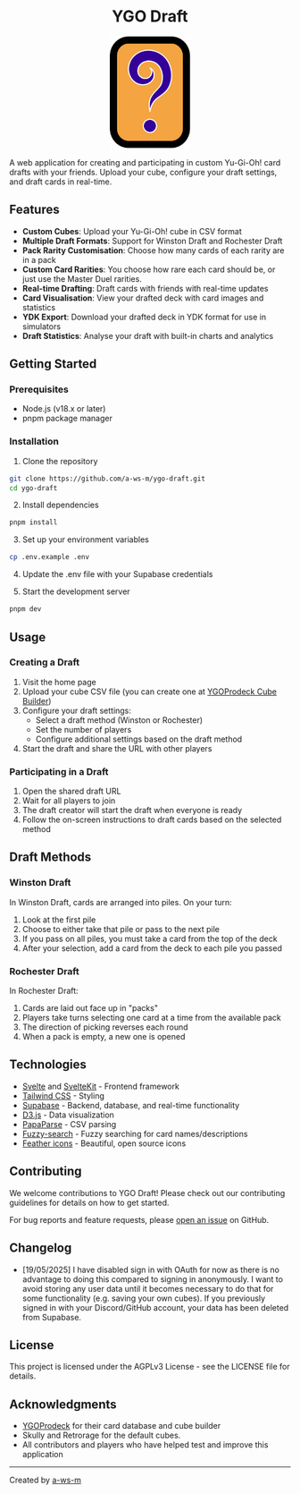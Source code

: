 <div class="title-block" style="text-align: center;" align="center">

# YGO Draft
<p><img title="ygo draft logo" src="static/favicon.svg" height="200" ></p>

</div>

A web application for creating and participating in custom Yu-Gi-Oh! card drafts with your friends. Upload your cube, configure your draft settings, and draft cards in real-time.

## Features

- **Custom Cubes**: Upload your Yu-Gi-Oh! cube in CSV format
- **Multiple Draft Formats**: Support for Winston Draft and Rochester Draft
- **Pack Rarity Customisation**: Choose how many cards of each rarity are in a pack
- **Custom Card Rarities**: You choose how rare each card should be, or just use the Master Duel rarities.
- **Real-time Drafting**: Draft cards with friends with real-time updates
- **Card Visualisation**: View your drafted deck with card images and statistics
- **YDK Export**: Download your drafted deck in YDK format for use in simulators
- **Draft Statistics**: Analyse your draft with built-in charts and analytics

## Getting Started

### Prerequisites

- Node.js (v18.x or later)
- pnpm package manager

### Installation

1. Clone the repository
```bash
git clone https://github.com/a-ws-m/ygo-draft.git
cd ygo-draft
```

2. Install dependencies
```bash
pnpm install
```

3. Set up your environment variables
```bash
cp .env.example .env
```

4. Update the .env file with your Supabase credentials

5. Start the development server
```bash
pnpm dev
```

## Usage

### Creating a Draft

1. Visit the home page
2. Upload your cube CSV file (you can create one at [YGOProdeck Cube Builder](https://ygoprodeck.com/cube/))
3. Configure your draft settings:
   - Select a draft method (Winston or Rochester)
   - Set the number of players
   - Configure additional settings based on the draft method
4. Start the draft and share the URL with other players

### Participating in a Draft

1. Open the shared draft URL
2. Wait for all players to join
3. The draft creator will start the draft when everyone is ready
4. Follow the on-screen instructions to draft cards based on the selected method

## Draft Methods

### Winston Draft

In Winston Draft, cards are arranged into piles. On your turn:
1. Look at the first pile
2. Choose to either take that pile or pass to the next pile
3. If you pass on all piles, you must take a card from the top of the deck
4. After your selection, add a card from the deck to each pile you passed

### Rochester Draft

In Rochester Draft:
1. Cards are laid out face up in "packs"
2. Players take turns selecting one card at a time from the available pack
3. The direction of picking reverses each round
4. When a pack is empty, a new one is opened

## Technologies

- [Svelte](https://svelte.dev/) and [SvelteKit](https://kit.svelte.dev/) - Frontend framework
- [Tailwind CSS](https://tailwindcss.com/) - Styling
- [Supabase](https://supabase.com/) - Backend, database, and real-time functionality
- [D3.js](https://d3js.org/) - Data visualization
- [PapaParse](https://www.papaparse.com/) - CSV parsing
- [Fuzzy-search](https://github.com/wouterrutgers/fuzzy-search) - Fuzzy searching for card names/descriptions
- [Feather icons](https://feathericons.com/) - Beautiful, open source icons

## Contributing

We welcome contributions to YGO Draft! Please check out our contributing guidelines for details on how to get started.

For bug reports and feature requests, please [open an issue](https://github.com/a-ws-m/ygo-draft/issues) on GitHub.


## Changelog

- [19/05/2025] I have disabled sign in with OAuth for now as there is no advantage to doing this compared to signing in anonymously. I want to avoid storing any user data until it becomes necessary to do that for some functionality (e.g. saving your own cubes). If you previously signed in with your Discord/GitHub account, your data has been deleted from Supabase.

## License

This project is licensed under the AGPLv3 License - see the LICENSE file for details.

## Acknowledgments

- [YGOProdeck](https://ygoprodeck.com/) for their card database and cube builder
- Skully and Retrorage for the default cubes.
- All contributors and players who have helped test and improve this application

---

Created by [a-ws-m](https://github.com/a-ws-m)